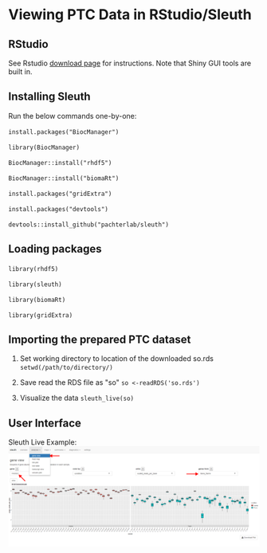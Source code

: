 # Viewing PTC Data in RStudio/Sleuth

## RStudio

See Rstudio [download page](https://rstudio.com/products/rstudio/download/) for instructions. Note that Shiny GUI tools are built in.

## Installing Sleuth
Run the below commands one-by-one:

`install.packages("BiocManager")`

`library(BiocManager)`

`BiocManager::install("rhdf5")`

`BiocManager::install("biomaRt")`

`install.packages("gridExtra")`

`install.packages("devtools")`

`devtools::install_github("pachterlab/sleuth")`

## Loading packages

`library(rhdf5)`

`library(sleuth)`

`library(biomaRt)`

`library(gridExtra)`

## Importing the prepared PTC dataset
1. Set working directory to location of the downloaded so.rds `setwd(/path/to/directory/)`

2. Save read the RDS file as "so" `so <-readRDS('so.rds')`

3. Visualize the data `sleuth_live(so)`

## User Interface
Sleuth Live Example:
![alt text](sleuth_live_example.png)
